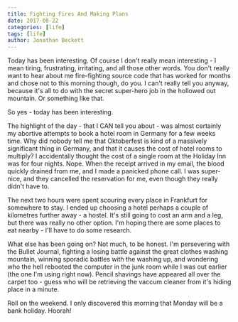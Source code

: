 ```yaml
---
title: Fighting Fires And Making Plans
date: 2017-08-22
categories: [life]
tags: [life]
author: Jonathan Beckett
---
```


Today has been interesting. Of course I don't really mean interesting - I mean tiring, frustrating, irritating, and all those other words. You don't really want to hear about me fire-fighting source code that has worked for months and chose not to this morning though, do you. I can't really tell you anyway, because it's all to do with the secret super-hero job in the hollowed out mountain. Or something like that.

So yes - today has been interesting.

The highlight of the day - that I CAN tell you about - was almost certainly my abortive attempts to book a hotel room in Germany for a few weeks time. Why did nobody tell me that Oktoberfest is kind of a massively significant thing in Germany, and that it causes the cost of hotel rooms to multiply? I accidentally thought the cost of a single room at the Holiday Inn was for four nights. Nope. When the receipt arrived in my email, the blood quickly drained from me, and I made a panicked phone call. I was super-nice, and they cancelled the reservation for me, even though they really didn't have to.

The next two hours were spent scouring every place in Frankfurt for somewhere to stay. I ended up choosing a hotel perhaps a couple of kilometres further away - a hostel. It's still going to cost an arm and a leg, but there was really no other option. I'm hoping there are some places to eat nearby - I'll have to do some research.

What else has been going on? Not much, to be honest. I'm persevering with the Bullet Journal, fighting a losing battle against the great clothes washing mountain, winning sporadic battles with the washing up, and wondering who the hell rebooted the computer in the junk room while I was out earlier (the one I'm using right now). Pencil shavings have appeared all over the carpet too - guess who will be retrieving the vaccum cleaner from it's hiding place in a minute.

Roll on the weekend. I only discovered this morning that Monday will be a bank holiday. Hoorah!
